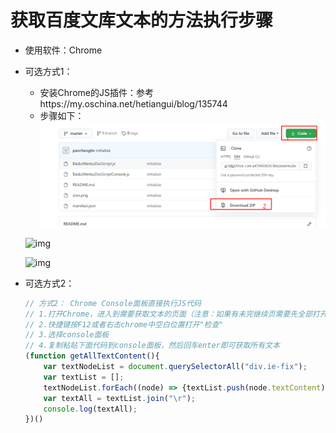 # 获取百度文库文本的方法执行步骤
* 使用软件：Chrome

* 可选方式1：
    * 安装Chrome的JS插件：参考https://my.oschina.net/hetiangui/blog/135744
    * 步骤如下：![image-20201231145658719](TyporaPic/README/image-20201231145658719.png)
    
    ![img](http://static.oschina.net/uploads/space/2013/0605/135100_ZKtL_1024047.png)
    
    ![img](http://static.oschina.net/uploads/space/2013/0605/135131_PodM_1024047.png)
    
* 可选方式2：

    ```js
    // 方式2： Chrome Console面板直接执行JS代码
    // 1.打开Chrome，进入到需要获取文本的页面（注意：如果有未完继续页需要先全部打开）
    // 2.快捷键按F12或者右击chrome中空白位置打开"检查"
    // 3.选择console面板
    // 4.复制粘贴下面代码到console面板，然后回车enter即可获取所有文本
    (function getAllTextContent(){
        var textNodeList = document.querySelectorAll("div.ie-fix");
        var textList = [];
        textNodeList.forEach((node) => {textList.push(node.textContent)});
        var textAll = textList.join("\r");
        console.log(textAll);
    })()
    ```

    